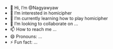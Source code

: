 - 👋 Hi, I’m @Nagyawyaw
- 👀 I’m interested in homicipher
- 🌱 I’m currently learning how to play homicipher
- 💞️ I’m looking to collaborate on ...
- 📫 How to reach me ...
- 😄 Pronouns: ...
- ⚡ Fun fact: ...

<!---
Nagyawyaw/Nagyawyaw is a ✨ special ✨ repository because its `README.md` (this file) appears on your GitHub profile.
You can click the Preview link to take a look at your changes.
--->
